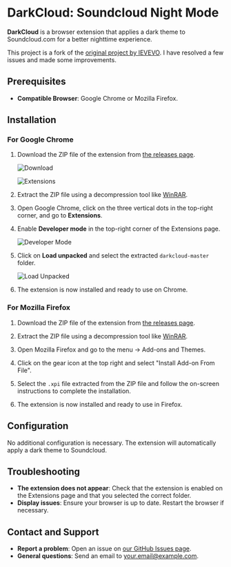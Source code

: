 # DarkCloud: Soundcloud Night Mode

**DarkCloud** is a browser extension that applies a dark theme to Soundcloud.com for a better nighttime experience.

This project is a fork of the [original project by IEVEVO](https://github.com/IEVEVO/darkcloud). I have resolved a few issues and made some improvements.

## Prerequisites

- **Compatible Browser**: Google Chrome or Mozilla Firefox.

## Installation

### For Google Chrome

1. Download the ZIP file of the extension from [the releases page](https://github.com/alan7383/darkcloud/releases).

   ![Download](https://github.com/user-attachments/assets/ee6ffa36-fa90-414d-8a86-d349ed1fc2ac)

   ![Extensions](https://github.com/user-attachments/assets/c7048576-83c8-4464-9152-a390975d922f)

2. Extract the ZIP file using a decompression tool like [WinRAR](https://www.win-rar.com/start.html?&L=10).

3. Open Google Chrome, click on the three vertical dots in the top-right corner, and go to **Extensions**.

4. Enable **Developer mode** in the top-right corner of the Extensions page.

   ![Developer Mode](https://github.com/user-attachments/assets/c96129a3-b6c3-4b88-b25b-79af0f18b134)

5. Click on **Load unpacked** and select the extracted `darkcloud-master` folder.

   ![Load Unpacked](https://github.com/user-attachments/assets/74411e0e-19ee-4435-95a7-f268afa95231)

6. The extension is now installed and ready to use on Chrome.

### For Mozilla Firefox

1. Download the ZIP file of the extension from [the releases page](https://github.com/alan7383/darkcloud/releases).

2. Extract the ZIP file using a decompression tool like [WinRAR](https://www.win-rar.com/start.html?&L=10).

3. Open Mozilla Firefox and go to the menu → Add-ons and Themes.

4. Click on the gear icon at the top right and select "Install Add-on From File".

5. Select the `.xpi` file extracted from the ZIP file and follow the on-screen instructions to complete the installation.

6. The extension is now installed and ready to use in Firefox.

## Configuration

No additional configuration is necessary. The extension will automatically apply a dark theme to Soundcloud.

## Troubleshooting

- **The extension does not appear**: Check that the extension is enabled on the Extensions page and that you selected the correct folder.
- **Display issues**: Ensure your browser is up to date. Restart the browser if necessary.

## Contact and Support

- **Report a problem**: Open an issue on [our GitHub Issues page](https://github.com/alan7383/darkcloud/issues).
- **General questions**: Send an email to [your.email@example.com](mailto:your.email@example.com).
